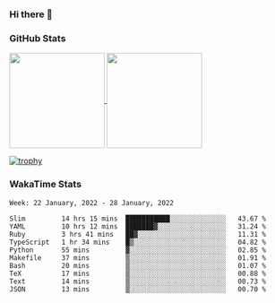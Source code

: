 ### Hi there 👋

### GitHub Stats

<a href="https://github.com/anuraghazra/github-readme-stats">
  <img align="center" height="170px" src="https://github-readme-stats.vercel.app/api/top-langs/?username=tksfjt1024&layout=compact&count_private=true&show_icons=true&show_icons=true&theme=graywhite" />
</a>
<a href="https://github.com/anuraghazra/github-readme-stats">
  <img align="center" height="170px" src="https://github-readme-stats.vercel.app/api?username=tksfjt1024&count_private=true&show_icons=true&show_icons=true&theme=graywhite" />
</a>

[![trophy](https://github-profile-trophy.vercel.app/?username=tksfjt1024)](https://github.com/ryo-ma/github-profile-trophy)

### WakaTime Stats

<!--START_SECTION:waka-->
```text
Week: 22 January, 2022 - 28 January, 2022

Slim         14 hrs 15 mins  ███████████░░░░░░░░░░░░░░   43.67 % 
YAML         10 hrs 12 mins  ███████▓░░░░░░░░░░░░░░░░░   31.24 % 
Ruby         3 hrs 41 mins   ██▓░░░░░░░░░░░░░░░░░░░░░░   11.31 % 
TypeScript   1 hr 34 mins    █▒░░░░░░░░░░░░░░░░░░░░░░░   04.82 % 
Python       55 mins         ▓░░░░░░░░░░░░░░░░░░░░░░░░   02.85 % 
Makefile     37 mins         ▒░░░░░░░░░░░░░░░░░░░░░░░░   01.91 % 
Bash         20 mins         ▒░░░░░░░░░░░░░░░░░░░░░░░░   01.07 % 
TeX          17 mins         ▒░░░░░░░░░░░░░░░░░░░░░░░░   00.88 % 
Text         14 mins         ▒░░░░░░░░░░░░░░░░░░░░░░░░   00.73 % 
JSON         13 mins         ▒░░░░░░░░░░░░░░░░░░░░░░░░   00.70 % 
```
<!--END_SECTION:waka-->
